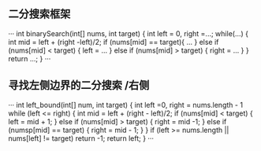 ## 二分搜索框架
···
    int binarySearch(int[] nums, int target) {
        int left = 0, right =...;
        while(...) {
            int mid = left + (right -left)/2;
            if (nums[mid] == target){
                ...
            } else if (nums[mid] < target) {
                left = ...
            } else if (nums[mid] > target) {
                right = ...
            }
        }
        return ...;
    }
···

## 寻找左侧边界的二分搜索  /右侧
···
    int left_bound(int[] num, int target) {
        int left =0, right = nums.length - 1
        while (left <= right) {
            int mid = left + (right - left)/2;
            if (nums[mid] < target) {
                left = mid + 1;
            } else if (nums[mid] > target) {
                right = mid -1;
            } else if (numsp[mid] == target) {
                right = mid - 1;
            }
        } 
        if (left >= nums.length || nums[left] != target)
            return -1;
        return left;
    }
···

